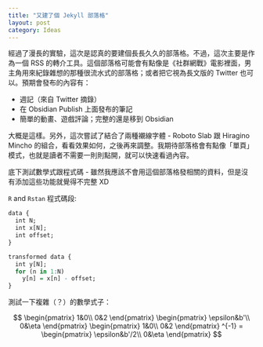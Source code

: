 ```yaml
---
title: "又建了個 Jekyll 部落格"
layout: post
category: Ideas
---
```


經過了漫長的實驗，這次是認真的要建個長長久久的部落格。不過，這次主要是作為一個 RSS 的轉介工具。這個部落格可能會有點像是《社群網戰》電影裡面，男主角用來紀錄雜想的那種很流水式的部落格；或者把它視為長文版的 Twitter 也可以。預期會發布的內容有：

- 週記（來自 Twitter 摘錄）
- 在 Obsidian Publish 上面發布的筆記
- 簡單的動畫、遊戲評論；完整的還是移到 Obsidian

大概是這樣。另外，這次嘗試了結合了兩種襯線字體 - Roboto Slab 跟 Hiragino Mincho 的組合，看看效果如何，之後再來調整。我期待部落格會有點像「單頁」模式，也就是讀者不需要一則則點開，就可以快速看過內容。

底下測試數學式跟程式碼 - 雖然我應該不會用這個部落格發相關的資料，但是沒有添加這些功能就覺得不完整 XD

`R` and `Rstan` 程式碼段:

```r
data {
  int N;
  int x[N];
  int offset;
}

transformed data {
  int y[N];
  for (n in 1:N)
    y[n] = x[n] - offset;
}
```

測試一下複雜（？）的數學式子：

$$
\begin{pmatrix} 1&0\\ 0&2
  \end{pmatrix}
  \begin{pmatrix} \epsilon&b'\\ 0&\eta
  \end{pmatrix}
  \begin{pmatrix} 1&0\\ 0&2
  \end{pmatrix}
  ^{-1} =
  \begin{pmatrix} \epsilon&b'/2\\ 0&\eta
  \end{pmatrix}
$$
